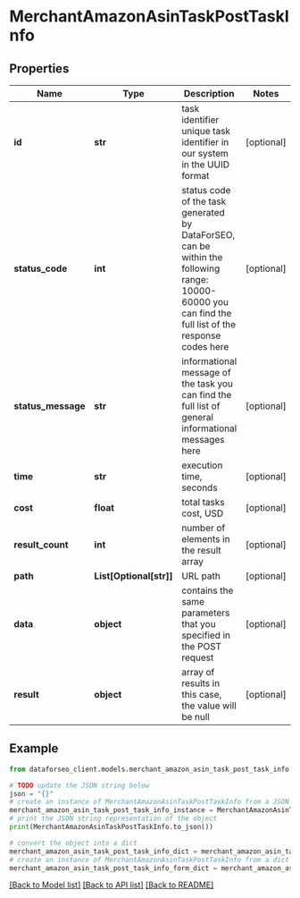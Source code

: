 # MerchantAmazonAsinTaskPostTaskInfo


## Properties

Name | Type | Description | Notes
------------ | ------------- | ------------- | -------------
**id** | **str** | task identifier unique task identifier in our system in the UUID format | [optional] 
**status_code** | **int** | status code of the task generated by DataForSEO, can be within the following range: 10000-60000 you can find the full list of the response codes here | [optional] 
**status_message** | **str** | informational message of the task you can find the full list of general informational messages here | [optional] 
**time** | **str** | execution time, seconds | [optional] 
**cost** | **float** | total tasks cost, USD | [optional] 
**result_count** | **int** | number of elements in the result array | [optional] 
**path** | **List[Optional[str]]** | URL path | [optional] 
**data** | **object** | contains the same parameters that you specified in the POST request | [optional] 
**result** | **object** | array of results in this case, the value will be null | [optional] 

## Example

```python
from dataforseo_client.models.merchant_amazon_asin_task_post_task_info import MerchantAmazonAsinTaskPostTaskInfo

# TODO update the JSON string below
json = "{}"
# create an instance of MerchantAmazonAsinTaskPostTaskInfo from a JSON string
merchant_amazon_asin_task_post_task_info_instance = MerchantAmazonAsinTaskPostTaskInfo.from_json(json)
# print the JSON string representation of the object
print(MerchantAmazonAsinTaskPostTaskInfo.to_json())

# convert the object into a dict
merchant_amazon_asin_task_post_task_info_dict = merchant_amazon_asin_task_post_task_info_instance.to_dict()
# create an instance of MerchantAmazonAsinTaskPostTaskInfo from a dict
merchant_amazon_asin_task_post_task_info_form_dict = merchant_amazon_asin_task_post_task_info.from_dict(merchant_amazon_asin_task_post_task_info_dict)
```
[[Back to Model list]](../README.md#documentation-for-models) [[Back to API list]](../README.md#documentation-for-api-endpoints) [[Back to README]](../README.md)


